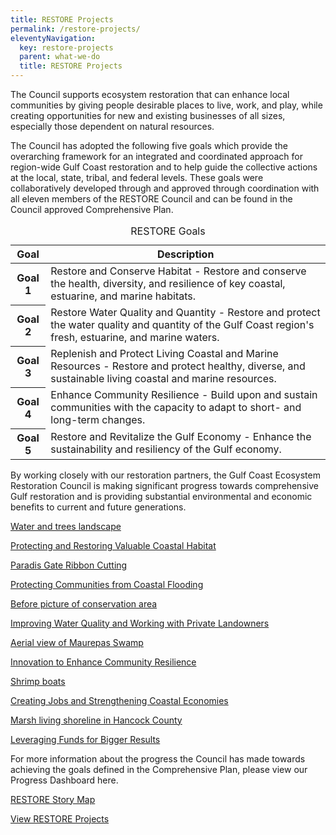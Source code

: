 ```yaml
---
title: RESTORE Projects
permalink: /restore-projects/
eleventyNavigation:
  key: restore-projects
  parent: what-we-do
  title: RESTORE Projects
---
```


The Council supports ecosystem restoration that can enhance local communities by giving people desirable places to live, work, and play, while creating opportunities for new and existing businesses of all sizes, especially those dependent on natural resources.

The Council has adopted the following five goals which provide the overarching framework for an integrated and coordinated approach for region-wide Gulf Coast restoration and to help guide the collective actions at the local, state, tribal, and federal levels. These goals were collaboratively developed through and approved through coordination with all eleven members of the RESTORE Council and can be found in the Council approved Comprehensive Plan.

<div class="restore-goals-table">
 <table class="usa-table usa-table--striped">
   <caption>
    RESTORE Goals
   </caption>
   <thead>
     <tr>
       <th scope="col">Goal</th>
       <th scope="col">Description</th>
     </tr>
   </thead>
   <tbody>
     <tr>
       <th scope="row">Goal 1</th>
       <td>
        Restore and Conserve Habitat - Restore and conserve the health, diversity, and resilience of key coastal, estuarine, and marine habitats.
       </td>
     </tr>
     <tr>
       <th scope="row">Goal 2</th>
       <td>
        Restore Water Quality and Quantity - Restore and protect the water quality and quantity of the Gulf Coast region's fresh, estuarine, and marine waters.
       </td>
     </tr>
     <tr>
       <th scope="row">Goal 3</th>
       <td>
        Replenish and Protect Living Coastal and Marine Resources - Restore and protect healthy, diverse, and sustainable living coastal and marine resources.
       </td>
     </tr>
     <tr>
       <th scope="row">Goal 4</th>
       <td>
        Enhance Community Resilience - Build upon and sustain communities with the capacity to adapt to short- and long-term changes.
       </td>
     </tr>
     <tr>
       <th scope="row">Goal 5</th>
       <td>
        Restore and Revitalize the Gulf Economy - Enhance the sustainability and resiliency of the Gulf economy.
       </td>
     </tr>
   </tbody>
 </table>
</div>



By working closely with our restoration partners, the Gulf Coast Ecosystem Restoration Council is making significant progress towards comprehensive Gulf restoration and is providing substantial environmental and economic benefits to current and future generations.


[Water and trees landscape](/sites/default/files/styles/media_card/public/2025-02/20220517_153502_1.4.jpg?itok=P-RQOufn)

[Protecting and Restoring Valuable Coastal Habitat](/restore-impact/protecting-and-restoring-valuable-coastal-habitat)

[Paradis Gate Ribbon Cutting](/sites/default/files/styles/media_card/public/2025-03/Paradis-Gate_Ribbon-Cutting-900x600%28pg7%29_0.jpg?itok=e0V03iaI)

[Protecting Communities from Coastal Flooding](/restore-impact/protecting-communities-from-coastal-flooding)

[Before picture of conservation area](/sites/default/files/styles/media_card/public/2025-02/USDA%20Gulf%20Cons%20Reserve%20before%20%28pg%208%29.jpg?itok=12CiWtJc)

[Improving Water Quality and Working with Private Landowners](/restore-impact/improving-water-quality-and-working-with-private-landowners)

[Aerial view of Maurepas Swamp](/sites/default/files/styles/media_card/public/2025-02/Maurepas%20Swamp%20%28pg%208%29.jpg?itok=fKT6V28a)

[Innovation to Enhance Community Resilience](/restore-impact/innovation-to-enhance-community-resilience)

[Shrimp boats](/sites/default/files/styles/media_card/public/2025-03/PRDFT-shrimp_boats.jpg-20150624.jpg?itok=WD6oEhn5)

[Creating Jobs and Strengthening Coastal Economies](/restore-impact/creating-jobs-and-strengthening-coastal-economies)

[Marsh living shoreline in Hancock County](/sites/default/files/styles/media_card/public/2025-02/Hancock%20County%20Marsh%20Living%20Shoreline%20%28pg%209%29.JPG?itok=pizNLo9a)

[Leveraging Funds for Bigger Results](/restore-impact/leveraging-fund-for-bigger-results)

For more information about the progress the Council has made towards achieving the goals defined in the Comprehensive Plan, please view our Progress Dashboard here.

[RESTORE Story Map](/sites/default/files/styles/media_card/public/2025-03/StoryMap%20Image%20high%20res.jpg?itok=nrBxW8Ub)

[View RESTORE Projects](https://experience.arcgis.com/experience/5552d321b5ad4f67b7fe8d23cbc24676)
